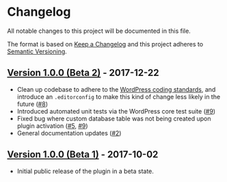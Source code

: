 # Changelog

All notable changes to this project will be documented in this file.

The format is based on [Keep a Changelog](http://keepachangelog.com/en/1.0.0/)
and this project adheres to [Semantic Versioning](http://semver.org/spec/v2.0.0.html).

## [Version 1.0.0 (Beta 2)] - 2017-12-22

* Clean up codebase to adhere to the [WordPress coding standards](https://make.wordpress.org/core/handbook/best-practices/coding-standards/), and introduce an `.editorconfig` to make this kind of change less likely in the future ([#8])
* Introduced automated unit tests via the WordPress core test suite ([#9])
* Fixed bug where custom database table was not being created upon plugin activation ([#5], [#9])
* General documentation updates ([#2])

## [Version 1.0.0 (Beta 1)] - 2017-10-02

* Initial public release of the plugin in a beta state.


[Unreleased]: https://github.com/liquidweb/woocommerce-order-tables/compare/master...develop
[Version 1.0.0 (Beta 2)]: https://github.com/liquidweb/woocommerce-order-tables/releases/tag/v1.0.0-beta.2
[Version 1.0.0 (Beta 1)]: https://github.com/liquidweb/woocommerce-order-tables/releases/tag/v1.0.0-beta.1
[#2]: https://github.com/liquidweb/woocommerce-order-tables/pull/2
[#5]: https://github.com/liquidweb/woocommerce-order-tables/pull/5
[#8]: https://github.com/liquidweb/woocommerce-order-tables/pull/8
[#9]: https://github.com/liquidweb/woocommerce-order-tables/pull/9
